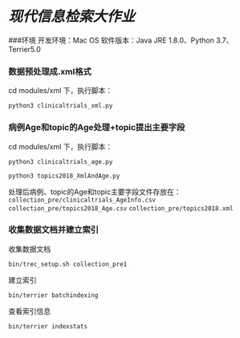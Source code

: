 # _**现代信息检索大作业**_
###环境
开发环境：Mac OS 软件版本：Java JRE 1.8.0、Python 3.7、Terrier5.0

### 数据预处理成.xml格式
cd modules/xml 下，执行脚本：

`python3 clinicaltrials_xml.py`

### 病例Age和topic的Age处理+topic提出主要字段

cd modules/xml 下，执行脚本：

 `python3 clinicaltrials_age.py`
 
 `python3 topics2018_XmlAndAge.py`
 
 处理后病例、topic的Age和topic主要字段文件存放在：
 `collection_pre/clinicaltrials_AgeInfo.csv`
 `collection_pre/topics2018_Age.csv`
 `collection_pre/topics2018.xml`

### 收集数据文档并建立索引
收集数据文档

`bin/trec_setup.sh collection_pre1`

建立索引

`bin/terrier batchindexing`

查看索引信息

`bin/terrier indexstats`